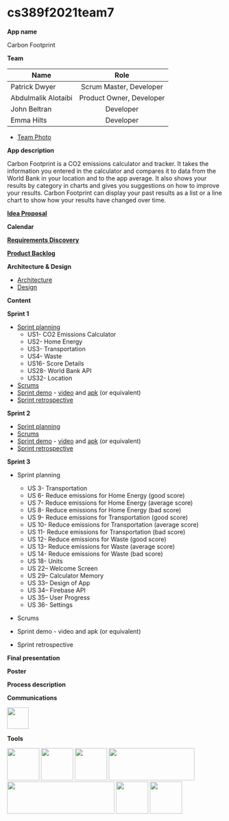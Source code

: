 # cs389f2021team7

**App name**

Carbon Footprint

**Team** 

| Name                 | Role                     |
| -------------------- | :----------------------: |
| Patrick Dwyer        | Scrum Master, Developer  |
| Abdulmalik Alotaibi  | Product Owner, Developer |
| John Beltran         | Developer                |
| Emma Hilts           | Developer                |

* [Team Photo](https://github.com/paceuniversity/cs389f2021team7/blob/main/photo.md)

**App description**

Carbon Footprint is a CO2 emissions calculator and tracker. It takes the information you entered in the calculator and compares it to data from the World Bank in your location and to the app average. It also shows your results by category in charts and gives you suggestions on how to improve your results. Carbon Footprint can display your past results as a list or a line chart to show how your results have changed over time.

**[Idea Proposal](https://docs.google.com/document/d/1Fk-VKhIbE_qc_xFK_vEKdeaBNxjz769r/edit?usp=sharing&ouid=111998902265795988399&rtpof=true&sd=true)**

**Calendar**

**[Requirements Discovery](https://docs.google.com/document/d/18T_C8F-ND7HQc8OH7iKuktVuRkHn-u6gdu0RY2NBpew/edit?usp=sharing)**

**[Product Backlog](https://docs.google.com/spreadsheets/d/14s1sifmk_y9gL9m4-IOlqNGbfyRbNgXoeC3V9itIMrA/edit?usp=sharing)**

**Architecture & Design**

* [Architecture](https://docs.google.com/document/d/1ON5mc3wFk5jes7PFPl15z0mpJXCWnfUzLndsQEaivrE/edit?usp=sharing)
* [Design](https://docs.google.com/document/d/1_EABZw7gZOf0zY_cn1Of8Eh-SHSsynKDV32ta0a2N98/edit?usp=sharing)

**Content**

**Sprint 1**

* [Sprint planning](https://docs.google.com/spreadsheets/d/14s1sifmk_y9gL9m4-IOlqNGbfyRbNgXoeC3V9itIMrA/edit#gid=1604237509)
  * US1- CO2 Emissions Calculator 
  *	US2- Home Energy
  *	US3- Transportation
  *	US4- Waste
  *	US16- Score Details  
  *	US28- World Bank API
  *	US32- Location
* [Scrums](https://github.com/paceuniversity/cs389f2021team7/blob/main/Scrums.md)
* [Sprint demo](https://docs.google.com/document/d/1mlFAHSc_-yqAMMFPYxbyZ8Z7Xi77Yz-I99lo1j0wgEU/edit?usp=sharing) - [video](https://www.youtube.com/watch?v=CpiFhYsV5oE) and [apk](https://drive.google.com/drive/folders/1isdBjmrr0z7wFkrJjJqzK9bOAUiYWqGz?usp=sharing) (or equivalent)
* [Sprint retrospective](https://docs.google.com/document/d/1b3YcnP_HLUQtEyepAiROG4nNJR5wtBvart0WrHG0xto/edit?pli=1)

**Sprint 2**

* [Sprint planning](https://docs.google.com/spreadsheets/d/14s1sifmk_y9gL9m4-IOlqNGbfyRbNgXoeC3V9itIMrA/edit#gid=1423412642)
* [Scrums](https://github.com/paceuniversity/cs389f2021team7/blob/main/Scrums.md#scrum-11152021)
* [Sprint demo](https://docs.google.com/document/d/1VCjo0aWY1bKfPwAxe1_bShbnWE22rG-pwitEb54eptM/edit?usp=sharing) - [video](https://www.youtube.com/watch?v=Idoa_byxWj8) and [apk](https://drive.google.com/file/d/18aK7qwtdT2LaGc9R_vXVMIs-Ke4yD1xO/view?usp=sharing) (or equivalent)
* [Sprint retrospective](https://docs.google.com/document/d/1TXbnpj54bao3i0W0lS5lRW6aVj8bHPM9CWESCElsDHM/edit?usp=sharing)

**Sprint 3** 

* Sprint planning
  * US 3- Transportation
  * US 6- Reduce emissions for Home Energy (good score)
  * US 7- Reduce emissions for Home Energy (average score)
  * US 8- Reduce emissions for Home Energy (bad score)
  * US 9- Reduce emissions for Transportation (good score)
  * US 10- Reduce emissions for Transportation (average score)
  *	US 11- Reduce emissions for Transportation (bad score)
  *	US 12- Reduce emissions for Waste (good score)
  *	US 13- Reduce emissions for Waste (average score)
  *	US 14- Reduce emissions for Waste (bad score)
  *	US 18- Units
  *	US 22– Welcome Screen
  *	US 29– Calculator Memory
  *	US 33– Design of App
  *	US 34– Firebase API
  *	US 35– User Progress
  *	US 36- Settings

* Scrums
* Sprint demo - video and apk (or equivalent)
* Sprint retrospective

**Final presentation**

**Poster**

**Process description**

**Communications**

[<img src="https://discord.com/assets/3437c10597c1526c3dbd98c737c2bcae.svg" height="50">](https://discord.com "Discord")

**Tools**

[<img src="https://github.githubassets.com/images/modules/logos_page/GitHub-Mark.png" height="75">](https://github.com "GitHub")
[<img src="https://developer.android.com/studio/images/studio-icon-preview.svg" height="75">](https://developer.android.com/studio "Android Studio")
[<img src="https://kstatic.googleusercontent.com/files/f4b4fbcc6119576da7ab3f68270196009fc1b16f1927910842d793c385115593b6dd5fbe9a1e21fe64f3cbbc509c3a02c95ebc9635f76c355282482986f1fe7d" height="75">](https://www.google.com/drive/ "Google Drive")
[<img src="https://firebase.google.com/downloads/brand-guidelines/PNG/logo-built_white.png" height="75" width="200">](https://firebase.google.com/ "FireBase API")
[<img src="https://data.worldbank.org/assets/images/logo-wb-header-en.svg" height="75" width="250">](https://data.worldbank.org "The World Bank API")
[<img src="https://www.sqlite.org/images/sqlite370_banner.gif" height="75">](https://sqlite.org/index.html "SQLite")
[<img src="https://camo.githubusercontent.com/9ee52cd684d0ae62106ce74c7aae5fc9cec43a123c76ef307b5b8a0c24e89eed/68747470733a2f2f7261772e6769746875622e636f6d2f5068696c4a61792f4d5043686172742f6d61737465722f64657369676e2f666561747572655f677261706869635f736d616c6c65722e706e67" height="75">](https://github.com/PhilJay/MPAndroidChart "MPAndroidChart")

